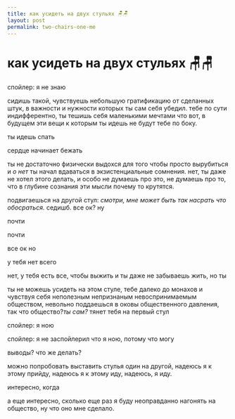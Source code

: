 ```yaml
---
title: как усидеть на двух стульях 🪑🪑
layout: post
permalink: two-chairs-one-me
---
```

# как усидеть на двух стульях 🪑🪑
спойлер: я не знаю

сидишь такой, чувствуешь небольшую гратификацию от сделанных штук, в важности и нужности которых ты сам себя убедил. тебе по сути индифферентно, ты тешишь себя маленькими мечтами что вот, в будущем эти вещи к которым ты идешь не будут тебе по боку. 

ты идешь спать

сердце начинает бежать

ты не достаточно физически выдохся для того чтобы просто вырубиться и *о нет* ты начал вдаваться в экзистенциальные сомнения. нет, ты даже не хотел этого делать, и особо не думаешь про это, не думаешь про то, что в глубине сознания эти мысли почему то крутятся. 

подвигаешься на другой стул: *смотри, мне может быть так насрать что обосраться.* седишб. все ок? ну 

почти

почти

все ок но 

у тебя нет всего

нет, у тебя есть все, чтобы выжить и ты даже не забываешь жить, но ты 

ты не можешь усидеть на этом стуле, тебе далеко до монахов и чувствуя себя неполезным непризнаным невоспринимаемым обществом, невольно поддаешься в оковы общественного давления, так что общество?*ты сам?* тянет тебя на первый стул

спойлер: я ною

спойлер: я не заспойлерил что я ною, потому что могу

выводы? что же делать?

можно попробовать выставить стулья один на другой, надеюсь я к этому прийду, надеюсь я к этому иду, надеюсь, я иду.

интересно, когда  

а еще интересно, сколько еще раз я буду неоправданно нагонять на общество, ну что оно мне сделало.
